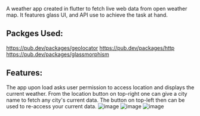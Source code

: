 A weather app created in flutter to fetch live web data from open weather map.
It features glass UI, and API use to achieve the task at hand.
## Packges Used:
  https://pub.dev/packages/geolocator
  https://pub.dev/packages/http
  https://pub.dev/packages/glassmorphism
## Features:
  The app upon load asks user permission to access location and displays the current weather.
  From the location button on top-right one can give a city name to fetch any city's current data.
  The button on top-left then can be used to re-access your current data.
![image](https://user-images.githubusercontent.com/83944516/190992439-ac377883-5c08-4089-8e1b-c27650c93351.png)
![image](https://user-images.githubusercontent.com/83944516/190992503-e7e804e1-7e73-41cc-8e8c-885cb3e91e33.png)
![image](https://user-images.githubusercontent.com/83944516/190992562-665190d5-9e08-4b80-ba25-37b6c2f089e3.png)
